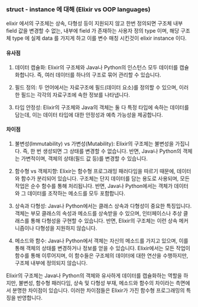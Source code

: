 ### struct - instance 에 대해 (Elixir vs OOP languages)

elixir 에서의 구조체는  상속, 다형성 등이 지원되지 않고 한번 정의되면  구조체 내부 field 값을 변경할 수 없는,  내부에 field 가 존재하는 사용자 정의 type 이며, 해당 구조체 type 에 실제 data 를 가지게 하고 이를 변수 매칭 시킨것이 elixir instance 이다. 

#### 유사점

1. 데이터 캡슐화: Elixir의 구조체와 Java나 Python의 인스턴스 모두 데이터를 캡슐화합니다. 즉, 여러 데이터를 하나의 구조로 묶어 관리할 수 있습니다.

2. 필드 정의: 두 언어에서는 자료구조에 필드(데이터 요소)를 정의할 수 있으며, 이러한 필드는 각각의 자료구조에 속한 정보를 나타냅니다.

3. 타입 안정성: Elixir의 구조체와 Java의 객체는 둘 다 특정 타입에 속하는 데이터를 담는데, 이는 데이터 타입에 대한 안정성과 예측 가능성을 제공합니다.

#### 차이점
1. 불변성(Immutability) vs 가변성(Mutability): Elixir의 구조체는 불변성을 가집니다. 즉, 한 번 생성되면 그 상태를 변경할 수 없습니다. 반면, Java나 Python의 객체는 가변적이며, 객체의 상태(필드 값 등)를 변경할 수 있습니다.

2. 함수형 vs 객체지향: Elixir는 함수형 프로그래밍 패러다임을 따르기 때문에, 데이터와 함수가 분리되어 있습니다. 구조체는 단지 데이터를 담는 용도로 사용되며, 모든 작업은 순수 함수를 통해 처리됩니다. 반면, Java나 Python에서는 객체가 데이터와 그 데이터를 조작하는 메소드를 모두 포함합니다.

3. 상속과 다형성: Java나 Python에서는 클래스 상속과 다형성이 중요한 특징입니다. 객체는 부모 클래스의 속성과 메소드를 상속받을 수 있으며, 인터페이스나 추상 클래스를 통해 다형성을 구현할 수 있습니다. 반면, Elixir의 구조체는 이런 상속 메커니즘이나 다형성을 지원하지 않습니다.

4. 메소드와 함수: Java나 Python에서 객체는 자신의 메소드를 가지고 있으며, 이를 통해 객체의 상태를 변경하거나 정보를 얻을 수 있습니다. Elixir에서는 모든 작업이 함수를 통해 이루어지며, 이 함수들은 구조체의 데이터에 대한 연산을 수행하지만, 구조체 내부에 정의되지 않습니다.

Elixir의 구조체는 Java나 Python의 객체와 유사하게 데이터를 캡슐화하는 역할을 하지만, 불변성, 함수형 패러다임, 상속 및 다형성 부재, 메소드와 함수의 차이라는 측면에서 분명한 차이점이 있습니다. 이러한 차이점들은 Elixir가 가진 함수형 프로그래밍의 특징을 반영합니다.
